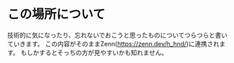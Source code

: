 # この場所について

技術的に気になったり、忘れないでおこうと思ったものについてつらつらと書いていきます。
この内容がそのままZenn(https://zenn.dev/h_hnd/)に連携されます。
もしかするとそっちの方が見やすいかも知れません。

